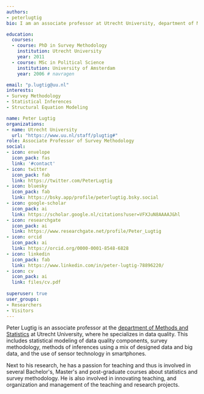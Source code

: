 ```yaml
---
authors:
- peterlugtig
bio: I am an associate professor at Utrecht University, department of Methodology and Statistics.

education:
  courses:
  - course: PhD in Survey Methodology
    institution: Utrecht University
    year: 2011
  - course: MSc in Political Science
    institution: University of Amsterdam
    year: 2006 # navragen 

email: "p.lugtig@uu.nl"
interests:
- Survey Methodology
- Statistical Inferences
- Structural Equation Modeling

name: Peter Lugtig
organizations:
- name: Utrecht University
  url: "https://www.uu.nl/staff/plugtig#"
role: Associate Professor of Survey Methodology
social:
- icon: envelope
  icon_pack: fas
  link: '#contact'
- icon: twitter
  icon_pack: fab
  link: https://twitter.com/PeterLugtig
- icon: bluesky
  icon_pack: fab
  link: https://bsky.app/profile/peterlugtig.bsky.social
- icon: google-scholar
  icon_pack: ai
  link: https://scholar.google.nl/citations?user=VFXJuN8AAAAJ&hl
- icon: researchgate
  icon_pack: ai
  link: https://www.researchgate.net/profile/Peter_Lugtig
- icon: orcid
  icon_pack: ai
  link: https://orcid.org/0000-0001-8548-6828
- icon: linkedin
  icon_pack: fab
  link: https://www.linkedin.com/in/peter-lugtig-78896220/
- icon: cv
  icon_pack: ai
  link: files/cv.pdf
  
superuser: true
user_groups:
- Researchers
- Visitors
---
```


Peter Lugtig is an associate professor at the [department of Methods and Statistics](https://www.uu.nl/en/organisation/methodology-and-statistics) at Utrecht University, where he specializes in data quality. This includes statistical modeling of data quality components, survey methodology, methods of inferences using a mix of designed data and big data, and the use of sensor technology in smartphones. 

Next to his research, he has a passion for teaching and thus is involved in several Bachelor's, Master's and post-graduate courses about statistics and survey methodology. He is also involved in innovating teaching, and organization and management of the teaching and research projects.
